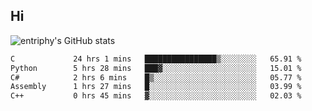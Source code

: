 ## Hi
![entriphy's GitHub stats](https://github-readme-stats.vercel.app/api?username=entriphy&show_icons=true&title_color=2196F3&bg_color=212121&text_color=FAFAFA&hide_border=true)
<!--START_SECTION:waka-->

```txt
C             24 hrs 1 mins   ████████████████▒░░░░░░░░   65.91 %
Python        5 hrs 28 mins   ███▓░░░░░░░░░░░░░░░░░░░░░   15.01 %
C#            2 hrs 6 mins    █▒░░░░░░░░░░░░░░░░░░░░░░░   05.77 %
Assembly      1 hrs 27 mins   █░░░░░░░░░░░░░░░░░░░░░░░░   03.99 %
C++           0 hrs 45 mins   ▓░░░░░░░░░░░░░░░░░░░░░░░░   02.03 %
```

<!--END_SECTION:waka-->
